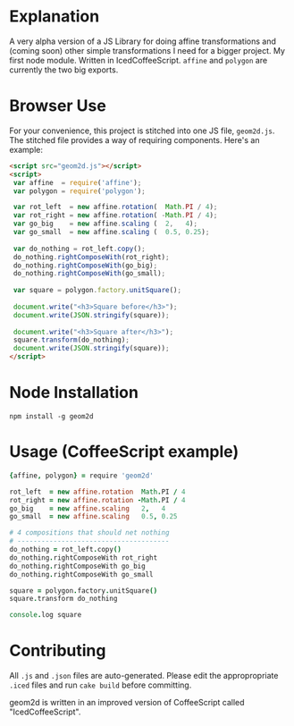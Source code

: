 Explanation
============
A very alpha version of a JS Library for doing affine transformations and (coming soon) other simple transformations
I need for a bigger project. My first node module. Written in IcedCoffeeScript. `affine` and `polygon` are currently the two big exports.

Browser Use
===========
For your convenience, this project is stitched into one JS file, `geom2d.js`. The stitched file provides a way of requiring components. Here's an example:


```html
<script src="geom2d.js"></script>
<script>
 var affine  = require('affine');
 var polygon = require('polygon');

 var rot_left  = new affine.rotation(  Math.PI / 4);
 var rot_right = new affine.rotation( -Math.PI / 4);
 var go_big    = new affine.scaling (  2,   4);
 var go_small  = new affine.scaling (  0.5, 0.25);
 
 var do_nothing = rot_left.copy();
 do_nothing.rightComposeWith(rot_right);
 do_nothing.rightComposeWith(go_big);
 do_nothing.rightComposeWith(go_small);
 
 var square = polygon.factory.unitSquare();
 
 document.write("<h3>Square before</h3>");
 document.write(JSON.stringify(square));
 
 document.write("<h3>Square after</h3>");
 square.transform(do_nothing);
 document.write(JSON.stringify(square));
</script>
```

Node Installation
=================
```
npm install -g geom2d
```

Usage (CoffeeScript example)
============================
```coffeescript
{affine, polygon} = require 'geom2d'

rot_left  = new affine.rotation  Math.PI / 4
rot_right = new affine.rotation -Math.PI / 4
go_big    = new affine.scaling   2,   4
go_small  = new affine.scaling   0.5, 0.25

# 4 compositions that should net nothing
# --------------------------------------
do_nothing = rot_left.copy()
do_nothing.rightComposeWith rot_right
do_nothing.rightComposeWith go_big
do_nothing.rightComposeWith go_small

square = polygon.factory.unitSquare()
square.transform do_nothing

console.log square
```


Contributing
============
All `.js` and `.json` files are auto-generated. Please edit the appropropriate `.iced` files and run `cake build` before committing.

geom2d is written in an improved version of CoffeeScript called "IcedCoffeeScript".